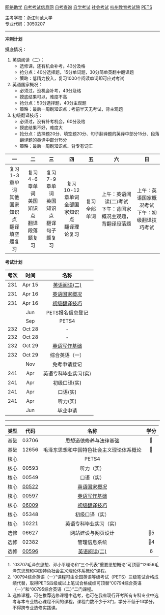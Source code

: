 [网络助学](https://zhejiang.zikao365.com)
[自考考试信息网](https://zk.zjzs.net/)
[自考查询](http://61.175.196.157/zkcxController.do?list)
[自学考试](https://www.zjzs.net/moban/index/2c9081f061d15b160161d1661f040016_tree.html)
[社会考试](https://www.zjzs.net/moban/index/2c9081f061d15b160161d1664ccd0018_tree.html)
[杭州教育考试院](http://www.hzjyksy.cn/)
[PETS](https://pets.neea.edu.cn/)

主考学校：浙江师范大学<br/>
专业代码：3050207

<a-countdown name="考试" date="2023-4-15" type="day"></a-countdown>

<a-remind message="PETS报名信息登记" start="2023-5-15" end="2023-7-1"></a-remind>

---

**冲刺计划**

摸底情况：

1. 英语阅读（二）：
   * 选修课，还有机会补考，43分及格
   * 抢分点：40分选择题，15分单词题，30分简单英翻中翻译题
   * 策略：低精力投入，复习1000个阅读单词即可应对考试
2. 英语国家概况：
   * 必须过，没机会补考，43分及格
   * 摸底结果可以，难度不高
   * 抢分点：50分选择题，40分主观题
   * 策略：最后一周刷知识点；考前半天无考试，背主观题
3. 初级翻译技巧：
   * 必须过，没有补考机会，60分及格
   * 摸底结果不好，难度大
   * 抢分点：选择题20分、填空题20分、句子翻译题的英译中部分15分、段落翻译题的英译中部分15分
   * 策略：最后一周刷知识点、背专有词汇

|一|二|三|四|五|六|日|
|:----------:|:----------:|:----------:|:----------:|:----------:|:----------:|:----------:|
| 复习1-3章单词<br/>其他国家知识点<br/>翻译填空题复习 | 复习4-6章单词<br/>美国知识点<br/>翻译段落题复习 | 复习7-9章单词<br/>英国知识点<br/>翻译句子题复习 | 复习10-12章单词<br/>全部国家知识点<br/>翻译理论复习 | 复习全部单词 | 上午：英语阅读(二)考试<br/>下午：背国家概况主观题，背翻译段落题 | 上午：英语国家概况考试<br/>下午：初级翻译技巧考试 |

**考试计划**

|考次|时间|名称|
|:----------:|:----------:|:----------:|
|231|Apr 15|[英语阅读(二)](00596.md)|
|231|Apr 16|[英语国家概况](00522.md)|
|231|Apr 16|[初级翻译技巧](06009.md)|
||Jun|PETS报名信息登记|
||Sep|PETS4|
|232|Oct 28|-|
|232|Oct 28|-|
|232|Oct 29|[英语写作基础](00597.md)|
|232|Oct 29|综合英语（一）|
||Nov|免考申请登记|
|241|Apr|英语专科毕业实习(实)|
|241|Apr|初级口译(实)|
|241|Apr|口语(实)|
|241|Apr|听力(实)|
||Jun|毕业申请|

---

|类型|代码|名称|学分|
|:----------:|:----------:|:----------:|:----------:|
|基础|03706|思想道德修养与法律基础|🥇|
|基础|12656|毛泽东思想和中国特色社会主义理论体系概论|🥇|
|核心||PETS4| |
|核心|00593|听力（实）| |
|核心|00549|口语（实）| |
|核心|[00522](00522.md)|[英语国家概况](00522.md)| |
|核心|[00597](00597.md)|[英语写作基础](00597.md)| |
|核心|[06009](06009.md)|[初级翻译技巧](06009.md)| |
|核心|05348|初级口译（实）| |
|核心|10221|英语专科毕业实习（实）| |
|选修|06627|网站建设与网页设计|🥇5|
|选修|02382|管理信息系统|🥇4|
|选修|[00596](00596.md)|[英语阅读(二)](00596.md)|6|

1. “03707毛泽东思想、邓小平理论和“三个代表”重要思想概论”可顶替“12656毛泽东思想和中国特色社会主义理论体系概论”课程。
2. “00794综合英语（一）”课程可由全国英语等级考试（PETS）三级笔试合格成绩代替，取得PETS四级或以上笔试合格成绩可顶替“00794综合英语（一）”和“00795综合英语（二）”二门课程。
3. 选修课程，可在推荐选修课程中选考，也可在我省现行开考所有专科专业中选考与本专业核心课程不同的课程，课程门数不少于3门，学分不低于13学分。不得跨专业选修实践课。
